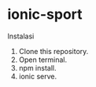 # ionic-sport

Instalasi
1. Clone this repository.
2. Open terminal.
3. npm install.
4. ionic serve.
